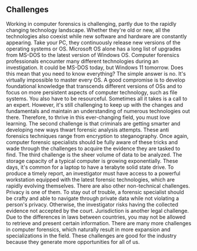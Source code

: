 ## **Challenges**

Working in computer forensics is challenging, partly due to the rapidly changing technology landscape. Whether they're old or new, all the technologies also coexist while new software and hardware are constantly appearing. Take your PC, they continuously release new versions of the operating systems or OS. Microsoft OS alone has a long list of upgrades from MS-DOS to the latest version of Windows OS. Computer forensics professionals encounter many different technologies during an investigation. It could be MS-DOS today, but Windows 11 tomorrow. Does this mean that you need to know everything? The simple answer is no. It's virtually impossible to master every OS. A good compromise is to develop foundational knowledge that transcends different versions of OSs and to focus on more persistent aspects of computer technology, such as file systems. You also have to be resourceful. Sometimes all it takes is a call to an expert. However, it's still challenging to keep up with the changes and fundamentals and maintain an understanding of numerous technologies out there. Therefore, to thrive in this ever-changing field, you must love learning. The second challenge is that criminals are getting smarter and developing new ways thwart forensic analysis attempts. These anti forensics techniques range from encryption to steganography. Once again, computer forensic specialists should be fully aware of these tricks and wade through the challenges to acquire the evidence they are tasked to find. The third challenge is the sheer volume of data to be analyzed. The storage capacity of a typical computer is growing exponentially. These days, it's common for a laptop to have a terabyte solid state drive. To produce a timely report, an investigator must have access to a powerful workstation equipped with the latest forensic technologies, which are rapidly evolving themselves. There are also other non-technical challenges. Privacy is one of them. To stay out of trouble, a forensic specialist should be crafty and able to navigate through private data while not violating a person's privacy. Otherwise, the investigator risks having the collected evidence not accepted by the court. Jurisdiction is another legal challenge. Due to the differences in laws between countries, you may not be allowed to retrieve and present certain information. There are many more challenges in computer forensics, which naturally result in more expansion and specializations in the field. These challenges are good for the industry because they generate more opportunities for all of us.